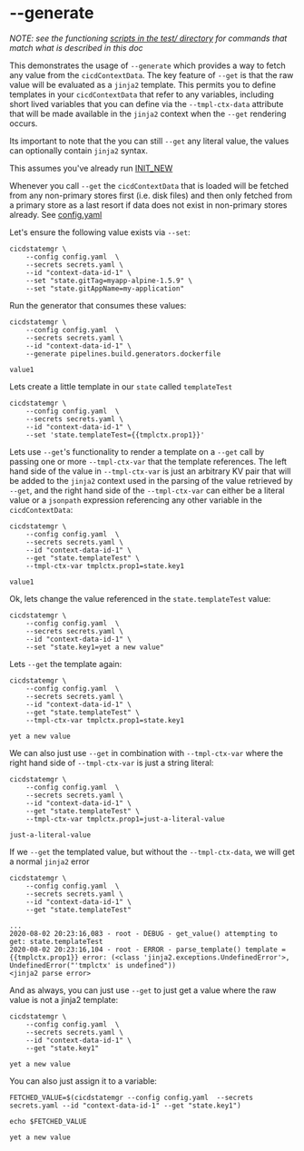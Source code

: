 # --generate 

*NOTE: see the functioning [scripts in the test/ directory](test/) for commands that match what is described in this doc*

This demonstrates the usage of `--generate` which provides a way to fetch any value from the `cicdContextData`. The key feature of `--get` is that the raw value will be evaluated as a `jinja2` template. This permits you to define templates in your `cicdContextData` that refer to any variables, including short lived variables that you can define via the `--tmpl-ctx-data` attribute that will be made available in the `jinja2` context when the `--get` rendering occurs.

Its important to note that the you can still `--get` any literal value, the values can optionally contain `jinja2` syntax.

This assumes you've already run [INIT_NEW](INIT_NEW.md)

Whenever you call `--get` the `cicdContextData` that is loaded will be fetched from any non-primary stores first (i.e. disk files) and then only fetched from a primary store as a last resort if data does not exist in non-primary stores already. See [config.yaml](config.yaml)

Let's ensure the following value exists via `--set`:
```
cicdstatemgr \
    --config config.yaml  \
    --secrets secrets.yaml \
    --id "context-data-id-1" \
    --set "state.gitTag=myapp-alpine-1.5.9" \
    --set "state.gitAppName=my-application"
```

Run the generator that consumes these values:
```
cicdstatemgr \
    --config config.yaml  \
    --secrets secrets.yaml \
    --id "context-data-id-1" \
    --generate pipelines.build.generators.dockerfile

value1
```

Lets create a little template in our `state` called `templateTest`
```
cicdstatemgr \
    --config config.yaml  \
    --secrets secrets.yaml \
    --id "context-data-id-1" \
    --set 'state.templateTest={{tmplctx.prop1}}'
```

Lets use `--get`'s functionality to render a template on a `--get` call by passing one or more `--tmpl-ctx-var` that the template references. The left hand side of the value in `--tmpl-ctx-var` is just an arbitrary KV pair that will be added to the `jinja2` context used in the parsing of the value retrieved by `--get`, and the right hand side of the `--tmpl-ctx-var` can either be a literal value or a `jsonpath` expression referencing any other variable in the `cicdContextData`:
```
cicdstatemgr \
    --config config.yaml  \
    --secrets secrets.yaml \
    --id "context-data-id-1" \
    --get "state.templateTest" \
    --tmpl-ctx-var tmplctx.prop1=state.key1

value1
```

Ok, lets change the value referenced in the `state.templateTest` value:
```
cicdstatemgr \
    --config config.yaml  \
    --secrets secrets.yaml \
    --id "context-data-id-1" \
    --set "state.key1=yet a new value"
```

Lets `--get` the template again:
```
cicdstatemgr \
    --config config.yaml  \
    --secrets secrets.yaml \
    --id "context-data-id-1" \
    --get "state.templateTest" \
    --tmpl-ctx-var tmplctx.prop1=state.key1

yet a new value
```

We can also just use `--get` in combination with `--tmpl-ctx-var` where the right hand side of `--tmpl-ctx-var` is just a string literal:
```
cicdstatemgr \
    --config config.yaml  \
    --secrets secrets.yaml \
    --id "context-data-id-1" \
    --get "state.templateTest" \
    --tmpl-ctx-var tmplctx.prop1=just-a-literal-value

just-a-literal-value
```

If we `--get` the templated value, but without the `--tmpl-ctx-data`, we will get a normal `jinja2` error
```
cicdstatemgr \
    --config config.yaml  \
    --secrets secrets.yaml \
    --id "context-data-id-1" \
    --get "state.templateTest" 

...
2020-08-02 20:23:16,083 - root - DEBUG - get_value() attempting to get: state.templateTest
2020-08-02 20:23:16,104 - root - ERROR - parse_template() template = {{tmplctx.prop1}} error: (<class 'jinja2.exceptions.UndefinedError'>, UndefinedError("'tmplctx' is undefined"))
<jinja2 parse error>
```


And as always, you can just use `--get` to just get a value where the raw value is not a jinja2 template:
```
cicdstatemgr \
    --config config.yaml  \
    --secrets secrets.yaml \
    --id "context-data-id-1" \
    --get "state.key1"

yet a new value
```

You can also just assign it to a variable:
```
FETCHED_VALUE=$(cicdstatemgr --config config.yaml  --secrets secrets.yaml --id "context-data-id-1" --get "state.key1")

echo $FETCHED_VALUE

yet a new value
```